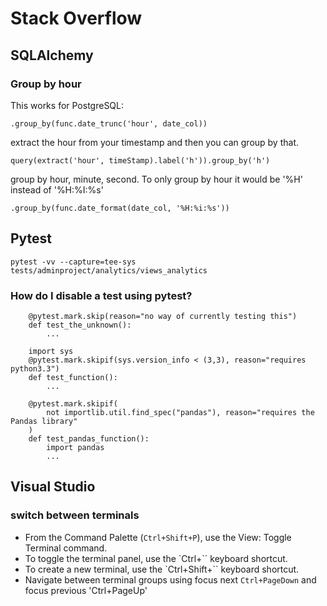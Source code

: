 # Stack Overflow

## SQLAlchemy

### Group by hour

This works for PostgreSQL:

    .group_by(func.date_trunc('hour', date_col))

extract the hour from your timestamp and then you can group by that.

    query(extract('hour', timeStamp).label('h')).group_by('h')

group by hour, minute, second. To only group by hour it would be '%H' instead of '%H:%I:%s'

    .group_by(func.date_format(date_col, '%H:%i:%s'))

## Pytest

`pytest -vv --capture=tee-sys    tests/adminproject/analytics/views_analytics`

### How do I disable a test using pytest?

        @pytest.mark.skip(reason="no way of currently testing this")
        def test_the_unknown():
            ...

        import sys
        @pytest.mark.skipif(sys.version_info < (3,3), reason="requires python3.3")
        def test_function():
            ...

        @pytest.mark.skipif(
            not importlib.util.find_spec("pandas"), reason="requires the Pandas library"
        )
        def test_pandas_function():
            import pandas
            ...

## Visual Studio

### switch between terminals

- From the Command Palette (`Ctrl+Shift+P`), use the View: Toggle Terminal command.
- To toggle the terminal panel, use the `Ctrl+`` keyboard shortcut.
- To create a new terminal, use the `Ctrl+Shift+`` keyboard shortcut.
- Navigate between terminal groups using focus next `Ctrl+PageDown` and focus previous 'Ctrl+PageUp'